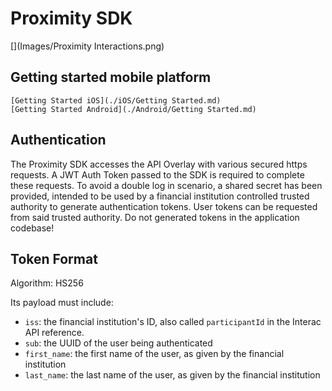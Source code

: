 # Proximity SDK

[](Images/Proximity Interactions.png)

## Getting started mobile platform
    [Getting Started iOS](./iOS/Getting Started.md)
    [Getting Started Android](./Android/Getting Started.md)

## Authentication
The Proximity SDK accesses the API Overlay with various secured https requests. A JWT Auth Token passed to the SDK is required to complete these requests. To avoid a double log in scenario, a shared secret has been provided, intended to be used by a financial institution controlled trusted authority to generate authentication tokens. User tokens can be requested from said trusted authority. Do not generated tokens in the application codebase! 


## Token Format

Algorithm: HS256

Its payload must include:

* `iss`: the financial institution's ID, also called `participantId` in the Interac API reference. 
* `sub`: the UUID of the user being authenticated
* `first_name`: the first name of the user, as given by the financial institution
* `last_name`: the last name of the user, as given by the financial institution